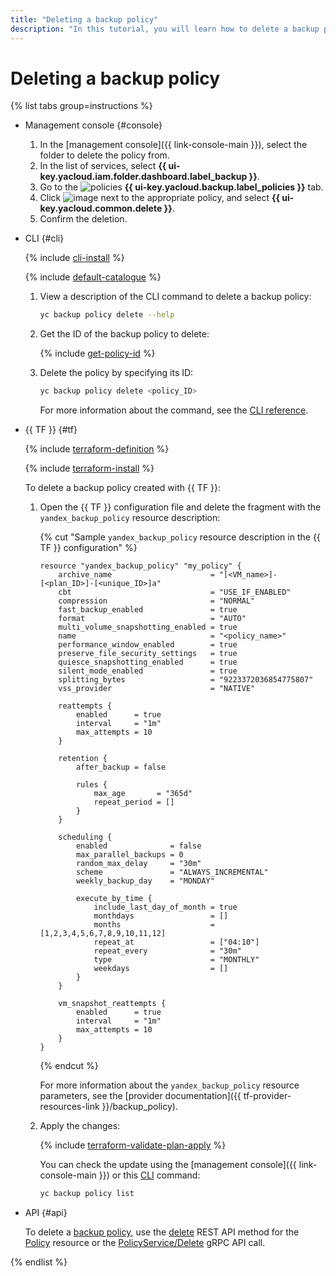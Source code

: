 ```yaml
---
title: "Deleting a backup policy"
description: "In this tutorial, you will learn how to delete a backup policy in **{{ backup-name }}**."
---
```


# Deleting a backup policy

{% list tabs group=instructions %}

- Management console {#console}

   1. In the [management console]({{ link-console-main }}), select the folder to delete the policy from.
   1. In the list of services, select **{{ ui-key.yacloud.iam.folder.dashboard.label_backup }}**.
   1. Go to the ![policies](../../../_assets/console-icons/calendar.svg) **{{ ui-key.yacloud.backup.label_policies }}** tab.
   1. Click ![image](../../../_assets/console-icons/ellipsis.svg) next to the appropriate policy, and select **{{ ui-key.yacloud.common.delete }}**.
   1. Confirm the deletion.

- CLI {#cli}

   {% include [cli-install](../../../_includes/cli-install.md) %}

   {% include [default-catalogue](../../../_includes/default-catalogue.md) %}

   1. View a description of the CLI command to delete a backup policy:

      ```bash
      yc backup policy delete --help
      ```

   1. Get the ID of the backup policy to delete:

      {% include [get-policy-id](../../../_includes/backup/operations/get-policy-id.md) %}

   1. Delete the policy by specifying its ID:

      ```bash
      yc backup policy delete <policy_ID>
      ```

      For more information about the command, see the [CLI reference](../../../cli/cli-ref/managed-services/backup/policy/delete.md).

- {{ TF }} {#tf}

  {% include [terraform-definition](../../../_tutorials/terraform-definition.md) %}

  {% include [terraform-install](../../../_includes/terraform-install.md) %}

  To delete a backup policy created with {{ TF }}:

  1. Open the {{ TF }} configuration file and delete the fragment with the `yandex_backup_policy` resource description:

     
     {% cut "Sample `yandex_backup_policy` resource description in the {{ TF }} configuration" %}

     ```
     resource "yandex_backup_policy" "my_policy" {
         archive_name                      = "[<VM_name>]-[<plan_ID>]-[<unique_ID>]a"
         cbt                               = "USE_IF_ENABLED"
         compression                       = "NORMAL"
         fast_backup_enabled               = true
         format                            = "AUTO"
         multi_volume_snapshotting_enabled = true
         name                              = "<policy_name>"
         performance_window_enabled        = true
         preserve_file_security_settings   = true
         quiesce_snapshotting_enabled      = true
         silent_mode_enabled               = true
         splitting_bytes                   = "9223372036854775807"
         vss_provider                      = "NATIVE"

         reattempts {
             enabled      = true
             interval     = "1m"
             max_attempts = 10
         }

         retention {
             after_backup = false

             rules {
                 max_age       = "365d"
                 repeat_period = []
             }
         }

         scheduling {
             enabled              = false
             max_parallel_backups = 0
             random_max_delay     = "30m"
             scheme               = "ALWAYS_INCREMENTAL"
             weekly_backup_day    = "MONDAY"

             execute_by_time {
                 include_last_day_of_month = true
                 monthdays                 = []
                 months                    = [1,2,3,4,5,6,7,8,9,10,11,12]
                 repeat_at                 = ["04:10"]
                 repeat_every              = "30m"
                 type                      = "MONTHLY"
                 weekdays                  = []
             }
         }

         vm_snapshot_reattempts {
             enabled      = true
             interval     = "1m"
             max_attempts = 10
         }
     }
     ```

     {% endcut %}


     For more information about the `yandex_backup_policy` resource parameters, see the [provider documentation]({{ tf-provider-resources-link }}/backup_policy).

  1. Apply the changes:

     {% include [terraform-validate-plan-apply](../../../_tutorials/terraform-validate-plan-apply.md) %}

     You can check the update using the [management console]({{ link-console-main }}) or this [CLI](../../../cli/quickstart.md) command:

     ```bash
     yc backup policy list
     ```

- API {#api}

   To delete a [backup policy](../../concepts/policy.md), use the [delete](../../backup/api-ref/Policy/delete.md) REST API method for the [Policy](../../backup/api-ref/Policy/index.md) resource or the [PolicyService/Delete](../../backup/api-ref/grpc/policy_service.md#Delete) gRPC API call.

{% endlist %}
